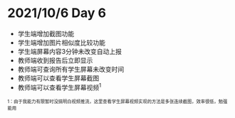 # 2021/10/6 Day 6

- 学生端增加截图功能
- 学生端增加图片相似度比较功能
- 学生端屏幕内容3分钟未改变自动上报
- 教师端收到报告后立即显示
- 教师端可查询所有学生屏幕未改变时间
- 教师端可以查看学生屏幕截图
- 教师端可以查看学生屏幕视频<sup>1</sup>

<font size=1>1：由于我能力有限暂时没搞明白视频推流，这里查看学生屏幕视频实现的方法是多张连续截图，效率很低，勉强能用</font>